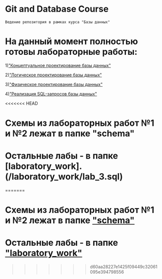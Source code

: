 # Git and Database Course

    Ведение репозитория в рамках курса "Базы данных"

# На данный момент полностью готовы лабораторные работы:

1)["Концептуальное проектирование базы данных"](/schema/ER.png)

2)["Логическое проектирование базы данных"](/schema/relationalschema.png)

3)["Физическое проектирование базы данных"](/laboratory_work/lab_3.sql)

4)["Реализация SQL-запросов базы данных"](/laboratory_work/lab_4.sql)

<<<<<<< HEAD
# Схемы из лабораторных работ №1 и №2 лежат в папке "schema"
# Остальные лабы - в  папке [laboratory_work].(/laboratory_work/lab_3.sql)
=======
# Схемы из лабораторных работ №1 и №2 лежат в папке ["schema"](/schema)
# Остальные лабы - в  папке ["laboratory_work"](/laboratory_work)
>>>>>>> d60aa28227e1425f09449c32061095e394798556
